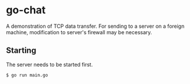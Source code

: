 # go-chat
A demonstration of TCP data transfer. For sending to a server on a foreign machine, modification to server's firewall may be necessary.

## Starting
The server needs to be started first.
```
$ go run main.go
```

